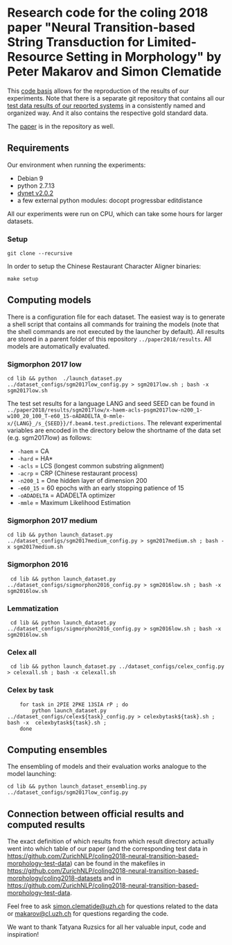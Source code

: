 # Research code for the coling 2018 paper "Neural Transition-based String Transduction for Limited-Resource Setting in Morphology" by Peter Makarov and Simon Clematide 
This [code basis](https://github.com/ZurichNLP/coling2018-neural-transition-based-morphology) allows for the reproduction of the results of our experiments.
Note that there is a separate git repository that contains all our [test data results of our reported systems](https://github.com/ZurichNLP/coling2018-neural-transition-based-morphology-test-data) in a consistently named and organized way. 
And it also contains the respective gold standard data.

The [paper](paper/coling-2018-paper.pdf) is in the repository as well.

## Requirements
Our environment when running the experiments:
 - Debian 9
 - python 2.7.13
 - [dynet v2.0.2](https://github.com/clab/dynet/releases/tag/2.0.2)
 - a few external python modules: docopt progressbar editdistance 

All our experiments were run on CPU, which can take some hours for larger datasets.

### Setup
```git clone --recursive ```

In order to setup the Chinese Restaurant Character Aligner binaries:

```make setup```



## Computing models
There is a configuration file for each dataset. The easiest way is to generate a shell script that contains all commands for training the models (note that the shell commands are not executed by the launcher by default).
All results are stored in a parent folder of this repository `../paper2018/results`.
All models are automatically evaluated.

### Sigmorphon 2017 low

``` cd lib && python  ./launch_dataset.py ../dataset_configs/sgm2017low_config.py > sgm2017low.sh ; bash -x sgm2017low.sh ``` 

The test set results for a language LANG and seed SEED can be found in ` ../paper2018/results/sgm2017low/x-haem-acls-psgm2017low-n200_1-w100_20_100_T-e60_15-oADADELTA_0-mmle-x/{LANG}_/s_{SEED}}/f.beam4.test.predictions`.
The relevant experimental variables are encoded in the directory below the shortname of the data set (e.g. sgm2017low) as follows:
 - `-haem` = CA
 - `-hard` = HA\*
 - `-acls` = LCS (longest common substring alignment)
 - `-acrp` = CRP (Chinese restaurant process)
 - `-n200_1` = One hidden layer of dimension 200
 - `-e60_15` = 60 epochs with an early stopping patience of 15
 - `-oADADELTA` = ADADELTA optimizer
 - `-mmle` = Maximum Likelihood Estimation



### Sigmorphon 2017 medium

``` cd lib && python launch_dataset.py ../dataset_configs/sgm2017medium_config.py > sgm2017medium.sh ; bash -x sgm2017medium.sh  ``` 

### Sigmorphon 2016

``` cd lib && python launch_dataset.py ../dataset_configs/sigmorphon2016_config.py > sgm2016low.sh ; bash -x sgm2016low.sh```


### Lemmatization

``` cd lib && python launch_dataset.py ../dataset_configs/sigmorphon2016_config.py > sgm2016low.sh ; bash -x sgm2016low.sh```


### Celex all
``` cd lib && python launch_dataset.py ../dataset_configs/celex_config.py > celexall.sh ; bash -x celexall.sh```

### Celex by task

``` cd lib && 
	for task in 2PIE 2PKE 13SIA rP ; do 	
		python launch_dataset.py ../dataset_configs/celex${task}_config.py > celexbytask${task}.sh ; bash -x  celexbytask${task}.sh ;
	done
```


## Computing ensembles
The ensembling of models and their evaluation works analogue to the model launching:

```cd lib && python launch_dataset_ensembling.py ../dataset_configs/sgm2017low_config.py```


## Connection between official results and computed results
The exact definition of which results from which result directory actually went into which table of our paper (and the corresponding test data in <https://github.com/ZurichNLP/coling2018-neural-transition-based-morphology-test-data>) can be found 
in the makefiles in <https://github.com/ZurichNLP/coling2018-neural-transition-based-morphology/coling2018-datasets> and in <https://github.com/ZurichNLP/coling2018-neural-transition-based-morphology-test-data>.  


Feel free to ask <simon.clematide@uzh.ch> for questions related to the data or <makarov@cl.uzh.ch> for questions regarding the code.

We want to thank Tatyana Ruzsics for all her valuable input, code and inspiration!


